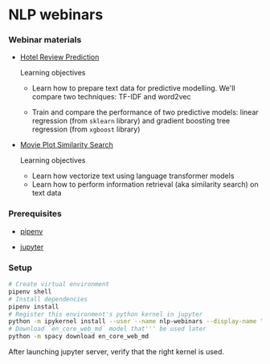 # NLP webinars

### Webinar materials

- [Hotel Review Prediction](https://github.com/alex000kim/nlp_webinars/blob/main/1_HotelReviewPrediction.ipynb)
  
  Learning objectives
  
  - Learn how to prepare text data for predictive modelling. We'll compare two techniques: TF-IDF and word2vec
  
  - Train and compare the performance of two predictive models: linear regression (from `sklearn` library) and gradient boosting tree regression (from `xgboost` library)

- [Movie Plot Similarity Search](https://github.com/alex000kim/nlp_webinars/blob/main/2_MoviePlotSimilaritySearch.ipynb)
  
  Learning objectives
  
  - Learn how vectorize text using language transformer models
  - Learn how to perform information retrieval (aka similarity search) on text data

### Prerequisites

- [pipenv](https://pipenv.pypa.io/en/latest/)

- [jupyter](https://jupyterlab.readthedocs.io/en/stable/getting_started/installation.html)

### Setup

```bash
# Create virtual environment
pipenv shell
# Install dependencies
pipenv install
# Register this environment's python kernel in jupyter
python -m ipykernel install --user --name nlp-webinars --display-name "Python (nlp-webinars)"
# Download `en_core_web_md` model that''' be used later
python -m spacy download en_core_web_md
```

After launching jupyter server, verify that the right kernel is used.